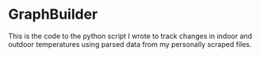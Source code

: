 # GraphBuilder
This is the code to the python script I wrote to track changes in indoor and outdoor temperatures using
parsed data from my personally scraped files.
